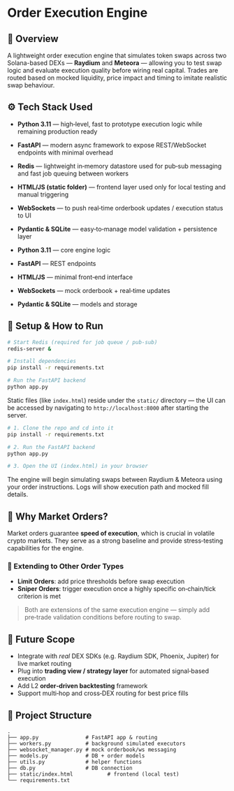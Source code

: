 # Order Execution Engine

## 📌 Overview

A lightweight order execution engine that simulates token swaps across two Solana-based DEXs — **Raydium** and **Meteora** — allowing you to test swap logic and evaluate execution quality before wiring real capital. Trades are routed based on mocked liquidity, price impact and timing to imitate realistic swap behaviour.

## ⚙️ Tech Stack Used

* **Python 3.11** — high‑level, fast to prototype execution logic while remaining production ready

* **FastAPI** — modern async framework to expose REST/WebSocket endpoints with minimal overhead

* **Redis** — lightweight in‑memory datastore used for pub‑sub messaging and fast job queuing between workers

* **HTML/JS (static folder)** — frontend layer used only for local testing and manual triggering

* **WebSockets** — to push real‑time orderbook updates / execution status to UI

* **Pydantic & SQLite** — easy‑to‑manage model validation + persistence layer

* **Python 3.11** — core engine logic

* **FastAPI** — REST endpoints

* **HTML/JS** — minimal front‑end interface

* **WebSockets** — mock orderbook + real‑time updates

* **Pydantic & SQLite** — models and storage

## 🚀 Setup & How to Run

```bash
# Start Redis (required for job queue / pub-sub)
redis-server &

# Install dependencies
pip install -r requirements.txt

# Run the FastAPI backend
python app.py
```

Static files (like `index.html`) reside under the `static/` directory — the UI can be accessed by navigating to `http://localhost:8000` after starting the server.

```bash
# 1. Clone the repo and cd into it
pip install -r requirements.txt

# 2. Run the FastAPI backend
python app.py

# 3. Open the UI (index.html) in your browser
```

The engine will begin simulating swaps between Raydium & Meteora using your order instructions. Logs will show execution path and mocked fill details.

## 📄 Why Market Orders?

Market orders guarantee **speed of execution**, which is crucial in volatile crypto markets. They serve as a strong baseline and provide stress‑testing capabilities for the engine.

### 🔮 Extending to Other Order Types

* **Limit Orders**: add price thresholds before swap execution
* **Sniper Orders**: trigger execution once a highly specific on‑chain/tick criterion is met

> Both are extensions of the same execution engine — simply add pre‑trade validation conditions before routing to swap.

## 🔭 Future Scope

* Integrate with *real* DEX SDKs (e.g. Raydium SDK, Phoenix, Jupiter) for live market routing
* Plug into **trading view / strategy layer** for automated signal‑based execution
* Add L2 **order‑driven backtesting** framework
* Support multi‑hop and cross‑DEX routing for best price fills

## 📁 Project Structure

```text.
.
├── app.py               # FastAPI app & routing
├── workers.py           # background simulated executors
├── websocket_manager.py # mock orderbook/ws messaging
├── models.py            # DB + order models
├── utils.py             # helper functions
├── db.py                # DB connection
├── static/index.html           # frontend (local test)
└── requirements.txt
```

